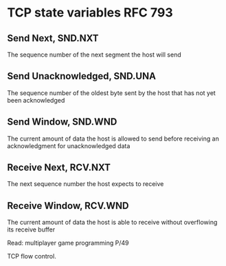 # TCP state variables RFC 793

## Send Next, SND.NXT

The sequence number of the next segment the host will send

## Send Unacknowledged, SND.UNA

The sequence number of the oldest byte sent by the host that has not yet been acknowledged

## Send Window, SND.WND

The current amount of data the host is allowed to send before receiving an acknowledgment
for unacknowledged data

## Receive Next, RCV.NXT

The next sequence number the host expects to receive

## Receive Window, RCV.WND

The current amount of data the host is able to receive without overflowing its receive buffer

Read: multiplayer game programming P/49

TCP flow control.

